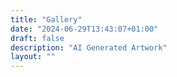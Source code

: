 ```yaml
---
title: "Gallery"
date: "2024-06-29T13:43:07+01:00"
draft: false
description: "AI Generated Artwork"
layout: ""
---
```


